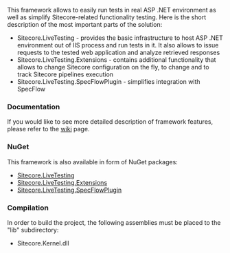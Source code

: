 This framework allows to easily run tests in real ASP .NET environment as well as simplify Sitecore-related functionality testing.
Here is the short description of the most important parts of the solution:
  * Sitecore.LiveTesting - provides the basic infrastructure to host ASP .NET environment out of IIS process and run tests in it. It also allows to issue requests to the tested web application and analyze retrieved responses  
  * Sitecore.LiveTesting.Extensions - contains additional functionality that allows to change Sitecore configuration on the fly, to change and to track Sitecore pipelines execution  
  * Sitecore.LiveTesting.SpecFlowPlugin - simplifies integration with SpecFlow  
  
### Documentation
If you would like to see more detailed description of framework features, please refer to the [wiki](https://github.com/alexander-bovkun/Sitecore.LiveTesting/wiki) page.
### NuGet
This framework is also available in form of NuGet packages:  
  * [Sitecore.LiveTesting](https://www.nuget.org/packages/Sitecore.LiveTesting)
  * [Sitecore.LiveTesting.Extensions](https://www.nuget.org/packages/Sitecore.LiveTesting.Extensions)
  * [Sitecore.LiveTesting.SpecFlowPlugin](https://www.nuget.org/packages/Sitecore.LiveTesting.SpecFlowPlugin)  

### Compilation
In order to build the project, the following assemblies must be placed to the "lib" subdirectory:  
  * Sitecore.Kernel.dll  